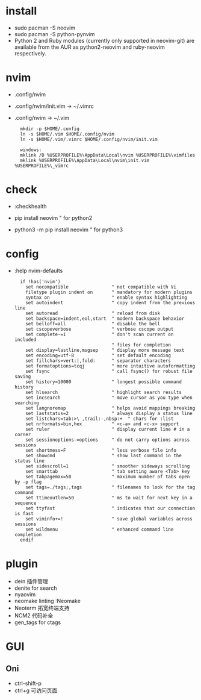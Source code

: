 # install

- sudo pacman -S neovim
- sudo pacman -S python-pynvim
- Python 2 and Ruby modules (currently only supported in neovim-git) are available from the AUR as python2-neovim and ruby-neovim respectively.

# nvim

- .config/nvim
- .config/nvim/init.vim -> ~/.vimrc
- .config/nvim -> ~/.vim

        mkdir -p $HOME/.config
        ln -s $HOME/.vim $HOME/.config/nvim
        ln -s $HOME/.vim/.vimrc $HOME/.config/nvim/init.vim

        windows:
        mklink /D %USERPROFILE%\AppData\Local\nvim %USERPROFILE%\vimfiles
        mklink %USERPROFILE%\AppData\Local\nvim\init.vim %USERPROFILE%\_vimrc

# check

- :checkhealth

- pip install neovim  " for python2
- python3 -m pip install neovim  " for python3


# config

- :help nvim-defaults

        if !has('nvim')
          set nocompatible                " not compatible with Vi
          filetype plugin indent on       " mandatory for modern plugins
          syntax on                       " enable syntax highlighting
          set autoindent                  " copy indent from the previous line
          set autoread                    " reload from disk
          set backspace=indent,eol,start  " modern backspace behavior
          set belloff=all                 " disable the bell
          set cscopeverbose               " verbose cscope output
          set complete-=i                 " don't scan current on included
                                          " files for completion
          set display=lastline,msgsep     " display more message text
          set encoding=utf-8              " set default encoding
          set fillchars=vert:|,fold:      " separator characters
          set formatoptions=tcqj          " more intuitive autoformatting
          set fsync                       " call fsync() for robust file saving
          set history=10000               " longest possible command history
          set hlsearch                    " highlight search results
          set incsearch                   " move cursor as you type when searching
          set langnoremap                 " helps avoid mappings breaking
          set laststatus=2                " always display a status line
          set listchars=tab:>\ ,trail:-,nbsp:+  " chars for :list
          set nrformats=bin,hex           " <c-a> and <c-x> support
          set ruler                       " display current line # in a corner
          set sessionoptions-=options     " do not carry options across sessions
          set shortmess=F                 " less verbose file info
          set showcmd                     " show last command in the status line
          set sidescroll=1                " smoother sideways scrolling
          set smarttab                    " tab setting aware <Tab> key
          set tabpagemax=50               " maximum number of tabs open by -p flag
          set tags=./tags;,tags           " filenames to look for the tag command
          set ttimeoutlen=50              " ms to wait for next key in a sequence
          set ttyfast                     " indicates that our connection is fast
          set viminfo+=!                  " save global variables across sessions
          set wildmenu                    " enhanced command line completion
        endif

# plugin

- dein 插件管理
- denite for search
- nyaovim
- neomake linting  :Neomake
- Neoterm  拓宽终端支持
- NCM2  代码补全
- gen_tags  for ctags

# GUI

## Oni

- ctrl-shift-p
- ctrl+g 可访问页面
